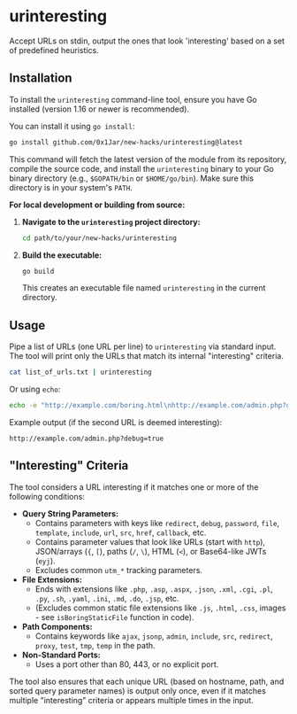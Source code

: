 # urinteresting

Accept URLs on stdin, output the ones that look 'interesting' based on a set of predefined heuristics.

## Installation

To install the `urinteresting` command-line tool, ensure you have Go installed (version 1.16 or newer is recommended).

You can install it using `go install`:
```bash
go install github.com/0x1Jar/new-hacks/urinteresting@latest
```
This command will fetch the latest version of the module from its repository, compile the source code, and install the `urinteresting` binary to your Go binary directory (e.g., `$GOPATH/bin` or `$HOME/go/bin`). Make sure this directory is in your system's `PATH`.

**For local development or building from source:**

1.  **Navigate to the `urinteresting` project directory:**
    ```bash
    cd path/to/your/new-hacks/urinteresting
    ```
2.  **Build the executable:**
    ```bash
    go build
    ```
    This creates an executable file named `urinteresting` in the current directory.

## Usage

Pipe a list of URLs (one URL per line) to `urinteresting` via standard input. The tool will print only the URLs that match its internal "interesting" criteria.

```bash
cat list_of_urls.txt | urinteresting
```

Or using `echo`:
```bash
echo -e "http://example.com/boring.html\nhttp://example.com/admin.php?debug=true" | urinteresting
```
Example output (if the second URL is deemed interesting):
```
http://example.com/admin.php?debug=true
```

## "Interesting" Criteria

The tool considers a URL interesting if it matches one or more of the following conditions:

*   **Query String Parameters:**
    *   Contains parameters with keys like `redirect`, `debug`, `password`, `file`, `template`, `include`, `url`, `src`, `href`, `callback`, etc.
    *   Contains parameter values that look like URLs (start with `http`), JSON/arrays (`{`, `[`), paths (`/`, `\`), HTML (`<`), or Base64-like JWTs (`eyj`).
    *   Excludes common `utm_*` tracking parameters.
*   **File Extensions:**
    *   Ends with extensions like `.php`, `.asp`, `.aspx`, `.json`, `.xml`, `.cgi`, `.pl`, `.py`, `.sh`, `.yaml`, `.ini`, `.md`, `.do`, `.jsp`, etc.
    *   (Excludes common static file extensions like `.js`, `.html`, `.css`, images - see `isBoringStaticFile` function in code).
*   **Path Components:**
    *   Contains keywords like `ajax`, `jsonp`, `admin`, `include`, `src`, `redirect`, `proxy`, `test`, `tmp`, `temp` in the path.
*   **Non-Standard Ports:**
    *   Uses a port other than 80, 443, or no explicit port.

The tool also ensures that each unique URL (based on hostname, path, and sorted query parameter names) is output only once, even if it matches multiple "interesting" criteria or appears multiple times in the input.
